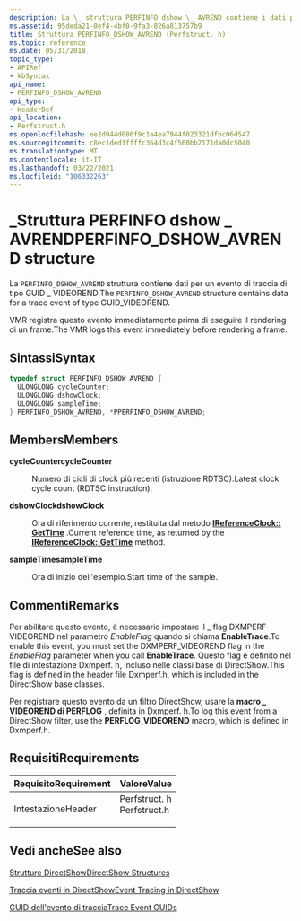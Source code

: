 ```yaml
---
description: La \_ struttura PERFINFO dshow \_ AVREND contiene i dati per un evento di traccia di tipo GUID \_ VIDEOREND. VMR registra questo evento immediatamente prima di eseguire il rendering di un frame.
ms.assetid: 95deda21-0ef4-4bf0-9fa3-826a813757b9
title: Struttura PERFINFO_DSHOW_AVREND (Perfstruct. h)
ms.topic: reference
ms.date: 05/31/2018
topic_type:
- APIRef
- kbSyntax
api_name:
- PERFINFO_DSHOW_AVREND
api_type:
- HeaderDef
api_location:
- Perfstruct.h
ms.openlocfilehash: ee2d944d086f9c1a4ea7944f023321dfbc06d547
ms.sourcegitcommit: c8ec1ded1ffffc364d3c4f560bb2171da0dc5040
ms.translationtype: MT
ms.contentlocale: it-IT
ms.lasthandoff: 03/22/2021
ms.locfileid: "106332263"
---
```

# <a name="perfinfo_dshow_avrend-structure"></a><span data-ttu-id="74892-103">\_Struttura PERFINFO dshow \_ AVREND</span><span class="sxs-lookup"><span data-stu-id="74892-103">PERFINFO\_DSHOW\_AVREND structure</span></span>

<span data-ttu-id="74892-104">La `PERFINFO_DSHOW_AVREND` struttura contiene dati per un evento di traccia di tipo GUID \_ VIDEOREND.</span><span class="sxs-lookup"><span data-stu-id="74892-104">The `PERFINFO_DSHOW_AVREND` structure contains data for a trace event of type GUID\_VIDEOREND.</span></span>

<span data-ttu-id="74892-105">VMR registra questo evento immediatamente prima di eseguire il rendering di un frame.</span><span class="sxs-lookup"><span data-stu-id="74892-105">The VMR logs this event immediately before rendering a frame.</span></span>

## <a name="syntax"></a><span data-ttu-id="74892-106">Sintassi</span><span class="sxs-lookup"><span data-stu-id="74892-106">Syntax</span></span>


```C++
typedef struct PERFINFO_DSHOW_AVREND {
  ULONGLONG cycleCounter;
  ULONGLONG dshowClock;
  ULONGLONG sampleTime;
} PERFINFO_DSHOW_AVREND, *PPERFINFO_DSHOW_AVREND;
```



## <a name="members"></a><span data-ttu-id="74892-107">Members</span><span class="sxs-lookup"><span data-stu-id="74892-107">Members</span></span>

<dl> <dt>

<span data-ttu-id="74892-108">**cycleCounter**</span><span class="sxs-lookup"><span data-stu-id="74892-108">**cycleCounter**</span></span>
</dt> <dd>

<span data-ttu-id="74892-109">Numero di cicli di clock più recenti (istruzione RDTSC).</span><span class="sxs-lookup"><span data-stu-id="74892-109">Latest clock cycle count (RDTSC instruction).</span></span>

</dd> <dt>

<span data-ttu-id="74892-110">**dshowClock**</span><span class="sxs-lookup"><span data-stu-id="74892-110">**dshowClock**</span></span>
</dt> <dd>

<span data-ttu-id="74892-111">Ora di riferimento corrente, restituita dal metodo [**IReferenceClock:: GetTime**](/windows/desktop/api/Strmif/nf-strmif-ireferenceclock-gettime) .</span><span class="sxs-lookup"><span data-stu-id="74892-111">Current reference time, as returned by the [**IReferenceClock::GetTime**](/windows/desktop/api/Strmif/nf-strmif-ireferenceclock-gettime) method.</span></span>

</dd> <dt>

<span data-ttu-id="74892-112">**sampleTime**</span><span class="sxs-lookup"><span data-stu-id="74892-112">**sampleTime**</span></span>
</dt> <dd>

<span data-ttu-id="74892-113">Ora di inizio dell'esempio.</span><span class="sxs-lookup"><span data-stu-id="74892-113">Start time of the sample.</span></span>

</dd> </dl>

## <a name="remarks"></a><span data-ttu-id="74892-114">Commenti</span><span class="sxs-lookup"><span data-stu-id="74892-114">Remarks</span></span>

<span data-ttu-id="74892-115">Per abilitare questo evento, è necessario impostare il \_ flag DXMPERF VIDEOREND nel parametro *EnableFlag* quando si chiama **EnableTrace**.</span><span class="sxs-lookup"><span data-stu-id="74892-115">To enable this event, you must set the DXMPERF\_VIDEOREND flag in the *EnableFlag* parameter when you call **EnableTrace**.</span></span> <span data-ttu-id="74892-116">Questo flag è definito nel file di intestazione Dxmperf. h, incluso nelle classi base di DirectShow.</span><span class="sxs-lookup"><span data-stu-id="74892-116">This flag is defined in the header file Dxmperf.h, which is included in the DirectShow base classes.</span></span>

<span data-ttu-id="74892-117">Per registrare questo evento da un filtro DirectShow, usare la **macro \_ VIDEOREND di PERFLOG** , definita in Dxmperf. h.</span><span class="sxs-lookup"><span data-stu-id="74892-117">To log this event from a DirectShow filter, use the **PERFLOG\_VIDEOREND** macro, which is defined in Dxmperf.h.</span></span>

## <a name="requirements"></a><span data-ttu-id="74892-118">Requisiti</span><span class="sxs-lookup"><span data-stu-id="74892-118">Requirements</span></span>



| <span data-ttu-id="74892-119">Requisito</span><span class="sxs-lookup"><span data-stu-id="74892-119">Requirement</span></span> | <span data-ttu-id="74892-120">Valore</span><span class="sxs-lookup"><span data-stu-id="74892-120">Value</span></span> |
|-------------------|-----------------------------------------------------------------------------------------|
| <span data-ttu-id="74892-121">Intestazione</span><span class="sxs-lookup"><span data-stu-id="74892-121">Header</span></span><br/> | <dl> <span data-ttu-id="74892-122"><dt>Perfstruct. h</dt></span><span class="sxs-lookup"><span data-stu-id="74892-122"><dt>Perfstruct.h</dt></span></span> </dl> |



## <a name="see-also"></a><span data-ttu-id="74892-123">Vedi anche</span><span class="sxs-lookup"><span data-stu-id="74892-123">See also</span></span>

<dl> <dt>

[<span data-ttu-id="74892-124">Strutture DirectShow</span><span class="sxs-lookup"><span data-stu-id="74892-124">DirectShow Structures</span></span>](directshow-structures.md)
</dt> <dt>

[<span data-ttu-id="74892-125">Traccia eventi in DirectShow</span><span class="sxs-lookup"><span data-stu-id="74892-125">Event Tracing in DirectShow</span></span>](event-tracing-in-directshow.md)
</dt> <dt>

[<span data-ttu-id="74892-126">GUID dell'evento di traccia</span><span class="sxs-lookup"><span data-stu-id="74892-126">Trace Event GUIDs</span></span>](trace-guids.md)
</dt> </dl>

 

 




